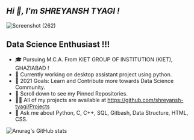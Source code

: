 ## *Hi 👋, I'm SHREYANSH TYAGI !*
![Screenshot (262)](https://user-images.githubusercontent.com/71514413/119711819-941c3c80-be7d-11eb-88a7-c6a49f876ac0.png)

## Data Science Enthusiast !!!
* 🎓 Pursuing M.C.A. From KIET GROUP OF INSTITUTION (KIET), GHAZIABAD !  
* 💼 Currently working on desktop assistant project using python.
* 🎯 2021 Goals: Learn and Contribute more towards Data Science Community.
* 📌 Scroll down to see my Pinned Repositories.
* 👨‍💻 All of my projects are available at https://github.com/shreyansh-tyagi/Projects
* 💬 Ask me about Python, C, C++, SQL, Gitbash, Data Structure, HTML, CSS.

![Anurag's GitHub stats](https://github-readme-stats.vercel.app/api?username=shreyansh-tyagi&theme=dark&show_icons=true)


